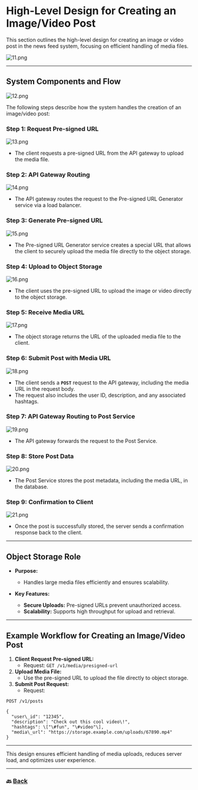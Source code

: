 # **High-Level Design for Creating an Image/Video Post**

This section outlines the high-level design for creating an image or video post in the news feed system, focusing on efficient handling of media files.

![11.png](img/11.png)

---


## **System Components and Flow**


![12.png](img/12.png)

The following steps describe how the system handles the creation of an image/video post:

### **Step 1: Request Pre-signed URL**

![13.png](img/13.png)

* The client requests a pre-signed URL from the API gateway to upload the media file.

### **Step 2: API Gateway Routing**

![14.png](img/14.png)

* The API gateway routes the request to the Pre-signed URL Generator service via a load balancer.

### **Step 3: Generate Pre-signed URL**

![15.png](img/15.png)

* The Pre-signed URL Generator service creates a special URL that allows the client to securely upload the media file directly to the object storage.

### **Step 4: Upload to Object Storage**

![16.png](img/16.png)

* The client uses the pre-signed URL to upload the image or video directly to the object storage.

### **Step 5: Receive Media URL**

![17.png](img/17.png)

* The object storage returns the URL of the uploaded media file to the client.

### **Step 6: Submit Post with Media URL**

![18.png](img/18.png)

* The client sends a **`POST`** request to the API gateway, including the media URL in the request body.  
* The request also includes the user ID, description, and any associated hashtags.
 

### **Step 7: API Gateway Routing to Post Service**

![19.png](img/19.png)

* The API gateway forwards the request to the Post Service.

### **Step 8: Store Post Data**

![20.png](img/20.png)

* The Post Service stores the post metadata, including the media URL, in the database.

### **Step 9: Confirmation to Client**

![21.png](img/21.png)

* Once the post is successfully stored, the server sends a confirmation response back to the client.

---

## **Object Storage Role**

* **Purpose:**

  * Handles large media files efficiently and ensures scalability.  
* **Key Features:**

  * **Secure Uploads:** Pre-signed URLs prevent unauthorized access.  
  * **Scalability:** Supports high throughput for upload and retrieval.

---

## **Example Workflow for Creating an Image/Video Post**

1. **Client Request Pre-signed URL:**  
   * Request: `GET /v1/media/presigned-url`  
2. **Upload Media File:**  
   * Use the pre-signed URL to upload the file directly to object storage.  
3. **Submit Post Request:**  
   * Request:

`POST /v1/posts`

```
{  
  "user\_id": "12345",  
  "description": "Check out this cool video\!",  
  "hashtags": \["\#fun", "\#video"\],  
  "media\_url": "https://storage.example.com/uploads/67890.mp4"  
}
```

---

This design ensures efficient handling of media uploads, reduces server load, and optimizes user experience.

---

### 🔙 [Back](../README.md)